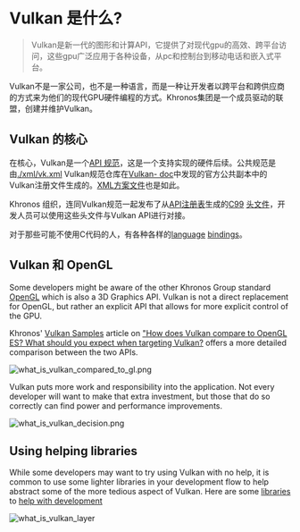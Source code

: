 # Vulkan 是什么?

> Vulkan是新一代的图形和计算API，它提供了对现代gpu的高效、跨平台访问，这些gpu广泛应用于各种设备，从pc和控制台到移动电话和嵌入式平台。 

Vulkan不是一家公司，也不是一种语言，而是一种让开发者以跨平台和跨供应商的方式来为他们的现代GPU硬件编程的方式。Khronos集团是一个成员驱动的联盟，创建并维护Vulkan。

## Vulkan 的核心
在核心，Vulkan是一个[API 规范](https://www.khronos.org/registry/vulkan/#apispecs)，这是一个支持实现的硬件后续。公共规范是由[./xml/vk.xml](https://github.com/KhronosGroup/Vulkan-Docs/blob/master/xml/vk.xml) Vulkan规范仓库在[Vulkan- doc](https://github.com/KhronosGroup/Vulkan-Docs)中发现的官方公共副本中的Vulkan注册文件生成的。[XML方案文件](https://www.khronos.org/registry/vulkan/specs/1.1/registry.html)也是如此。

Khronos 组织，连同Vulkan规范一起发布了从[API注册表](https://www.khronos.org/registry/vulkan/#apiregistry)生成的[C99](http://www.open-std.org/jtc1/sc22/wg14/www/standards) [头文件](https://github.com/KhronosGroup/Vulkan-Headers/tree/master/include/vulkan)，开发人员可以使用这些头文件与Vulkan API进行对接。

对于那些可能不使用C代码的人，有各种各样的[language](https://github.com/KhronosGroup/Khronosdotorg/blob/master/api/vulkan/resources.md#language-bindings) [bindings](https://github.com/vinjn/awesome-vulkan#bindings)。


## Vulkan 和 OpenGL

Some developers might be aware of the other Khronos Group standard [OpenGL](https://www.khronos.org/opengl/) which is also a 3D Graphics API. Vulkan is not a direct replacement for OpenGL, but rather an explicit API that allows for more explicit control of the GPU.

Khronos' [Vulkan Samples](https://github.com/KhronosGroup/Vulkan-Samples) article on ["How does Vulkan compare to OpenGL ES? What should you expect when targeting Vulkan?](https://github.com/KhronosGroup/Vulkan-Samples/blob/master/samples/vulkan_basics.md) offers a more detailed comparison between the two APIs.

![what_is_vulkan_compared_to_gl.png](../images/what_is_vulkan_compared_to_gl.png)

Vulkan puts more work and responsibility into the application. Not every developer will want to make that extra investment, but those that do so correctly can find power and performance improvements.

![what_is_vulkan_decision.png](../images/what_is_vulkan_decision.png)

## Using helping libraries

While some developers may want to try using Vulkan with no help, it is common to use some lighter libraries in your development flow to help abstract some of the more tedious aspect of Vulkan. Here are some [libraries](https://github.com/KhronosGroup/Khronosdotorg/blob/master/api/vulkan/resources.md#libraries) to [help with development](https://github.com/vinjn/awesome-vulkan#libraries)

![what_is_vulkan_layer](../images/what_is_vulkan_layer.png)
